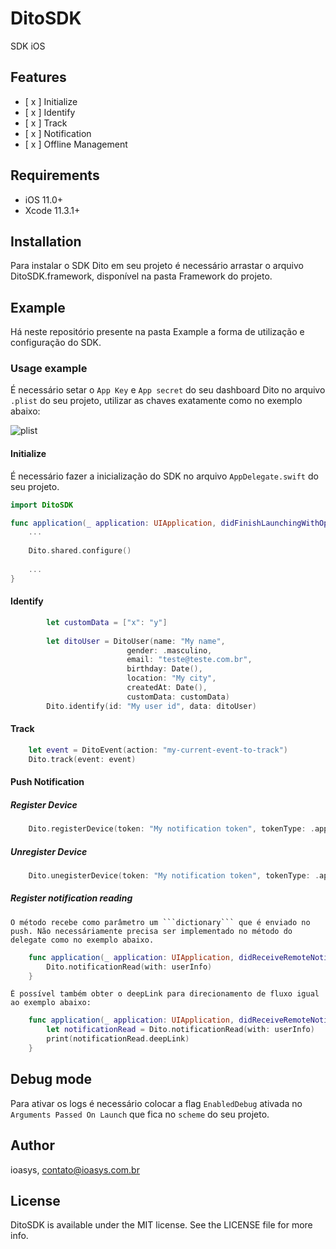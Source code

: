 # DitoSDK
SDK iOS 

## Features

- [ x ] Initialize
- [ x ] Identify
- [ x ] Track
- [ x ] Notification
- [ x ] Offline Management

## Requirements
- iOS 11.0+
- Xcode 11.3.1+

## Installation
Para instalar o SDK Dito em seu projeto é necessário arrastar o arquivo DitoSDK.framework, disponível na pasta Framework do projeto.
## Example
Há neste repositório presente na pasta Example a forma de utilização e configuração do SDK.

### Usage example

É necessário setar o ```App Key``` e ```App secret``` do seu dashboard Dito no arquivo ```.plist``` do seu projeto, utilizar as chaves exatamente como no exemplo abaixo:

![plist](https://user-images.githubusercontent.com/76013839/105905864-5c010c00-5ff9-11eb-9961-eda5c9a62d4b.png)

#### Initialize

É necessário fazer a inicialização do SDK no arquivo ```AppDelegate.swift``` do seu projeto.

```swift
import DitoSDK

func application(_ application: UIApplication, didFinishLaunchingWithOptions launchOptions: [UIApplication.LaunchOptionsKey: Any]?) -> Bool {
    ...
        
    Dito.shared.configure()
        
    ...
}
```
#### Identify
```swift
        let customData = ["x": "y"]
                
        let ditoUser = DitoUser(name: "My name",
                          gender: .masculino,
                          email: "teste@teste.com.br",
                          birthday: Date(),
                          location: "My city",
                          createdAt: Date(),
                          customData: customData)
        Dito.identify(id: "My user id", data: ditoUser)
```
#### Track
```swift
    let event = DitoEvent(action: "my-current-event-to-track")
    Dito.track(event: event)
```

#### Push Notification

##### Register Device

```swift
    Dito.registerDevice(token: "My notification token", tokenType: .apple)
```
##### Unregister Device
```swift
    Dito.unegisterDevice(token: "My notification token", tokenType: .apple)
```
##### Register notification reading
    O método recebe como parâmetro um ```dictionary``` que é enviado no push. Não necessáriamente precisa ser implementado no método do delegate como no exemplo abaixo.

```swift
    func application(_ application: UIApplication, didReceiveRemoteNotification userInfo: [AnyHashable : Any], fetchCompletionHandler completionHandler: @escaping (UIBackgroundFetchResult) -> Void) {
        Dito.notificationRead(with: userInfo)
    }
```

    É possível também obter o deepLink para direcionamento de fluxo igual ao exemplo abaixo:

```swift
    func application(_ application: UIApplication, didReceiveRemoteNotification userInfo: [AnyHashable : Any], fetchCompletionHandler completionHandler: @escaping (UIBackgroundFetchResult) -> Void) {
        let notificationRead = Dito.notificationRead(with: userInfo)
        print(notificationRead.deepLink)
    }
``` 

## Debug mode
Para ativar os logs é necessário colocar a flag ```EnabledDebug``` ativada no ```Arguments Passed On Launch``` que fica no ```scheme``` do seu projeto.

## Author

ioasys, contato@ioasys.com.br

## License
DitoSDK is available under the MIT license. See the LICENSE file for more info.
